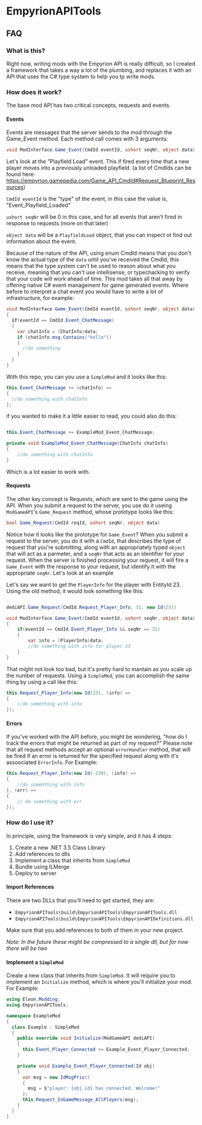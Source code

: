 # EmpyrionAPITools

## FAQ

### What is this?

Right now, writing mods with the Empyrion API is really difficult, so I created a framework that takes a way a lot of the plumbing, and replaces it with an API that uses the C# type system to help you tp write mods.

### How does it work?

The base mod API has two critical concepts, requests and events.  

#### Events

Events are messages that the server sends to the mod through the Game_Event method.  Each method call comes with 3 arguments:
```csharp
void ModInterface.Game_Event(CmdId eventId, ushort seqNr, object data)
```

Let's look at the "Playfield Load" event.  This if fired every time that a new player moves into a previously unloaded playfield.
(a list of CmdIds can be found here: https://empyrion.gamepedia.com/Game_API_CmdId#Request_Blueprint_Resources)

```CmdId eventId``` is the "type" of the event, in this case the value is, "Event_Playfield_Loaded"

```ushort seqNr``` will be 0 in this case, and for all events that aren't fired in response to requests (more on that later)

```object data``` will be a ```PlayfieldLoad``` object, that you can inspect ot find out information about the event.

Because of the nature of the API, using enum CmdId means that you don't know the actual type of the `data` until you've received the CmdId, this means that the type system can't be used to reason about what you receive, meaning that you can't use intellisense, or typechacking to verify that your code will work ahead of time.  This mod takes all that away by offering native C# event management for game generated events.  Where before to interpret a chat event you would have to write a lot of infrastructure, for example:

```csharp
void ModInterface.Game_Event(CmdId eventId, ushort seqNr, object data)
{
  if(eventId == CmdId.Event_ChatMessage)
  {
    var chatInfo = (ChatInfo)data;
    if (chatInfo.msg.Contains("hello"))
    {
      //do something
    }
  }
}
```

With this repo, you can you use a ```SimpleMod``` and it looks like this:

```csharp
this.Event_ChatMessage += (chatInfo) =>
{
  //do something with chatInfo
};
```

if you wanted to make it a little easier to read, you could also do this:

```csharp

this.Event_ChatMessage += ExampleMod_Event_ChatMessage;

private void ExampleMod_Event_ChatMessage(ChatInfo chatInfo)
{
    //do something with chatInfo
}
```

Which is a lot easier to work with.

#### Requests

The other key concept is Requests, which are sent to the game using the API.  When you submit a request to the server, you use do it useing ```ModGameAPI```'s ```Game_Request``` method, whose prototype looks like this:
```csharp
bool Game_Request(CmdId reqId, ushort seqNr, object data)
```

Notice how it looks like the prototype for ```Game_Event```?  When you submit a request to the server, you do it with a ```CmdId```, that describes the type of request that you're submitting, along with an appropriately typed ```object``` that will act as a parmeter, and a ```seqNr``` that acts as an identifier for your request.  When the server is finished processing your request, it will fire a ```Game_Event``` with the response to your request, but identify it with the appropriate ```seqNr```.  Let's look at an example

Let's say we want to get the ```PlayerInfo``` for the player with EntityId 23.  Using the old method, it would look something like this:

```csharp

dediAPI.Game_Request(CmdId.Request_Player_Info, 31, new Id(23))

void ModInterface.Game_Event(CmdId eventId, ushort seqNr, object data)
{
	if(eventId == CmdId.Event_Player_Info && seqNr == 31)
	{
		var info = (PlayerInfo)data;
		//do something with info for player 23
	}
}

```

That might not look too bad, but it's pretty hard to mantain as you scale up the number of requests.  Using a `SimpleMod`, you can accomplish the same thing by using a call like this:

```csharp
this.Request_Player_Info(new Id(23), (info) =>
{
	//do something with info
});
```

#### Errors

If you've worked with the API before, you might be wondering, "how do I track the errors that might be returned as part of my request?"  Please note that all request methods accept an optional `errorHandler` method, that will be fired if an error is returned for the specified request along with it's assoociated ```ErrorInfo```.  For Example:

```csharp
this.Request_Player_Info(new Id(-230), (info) =>
{
	//do somehthing with info
}, (err) =>
{
	// do something with err
});
```

### How do I use it?

In principle, using the framework is very simple, and it has 4 steps:

1. Create a new .NET 3.5 Class Library
2. Add references to dlls
3. Implement a class that inherits from `SimpleMod`
4. Bundle using ILMerge
5. Deploy to server

#### Import References

There are two DLLs that you'll need to get started, they are:

* `EmpyrionAPITools\build\EmpyrionAPITools\EmpyrionAPITools.dll`
* `EmpyrionAPITools\build\EmpyrionAPITools\EmpyrionAPIDefinitions.dll`

Make sure that you add references to both of them in your new project.

*Note: In the future these might be compressed to a single dll, but for now there will be two*

#### Implement a `SimpleMod`

Create a new class that inherits from ```SimpleMod```.  It will require you to implement an `Initialize` method, which is where you'll initialize your mod.  For Example:

```csharp
using Eleon.Modding;
using EmpyrionAPITools;

namespace ExampleMod
{
  class Example : SimpleMod
  {
    public override void Initialize(ModGameAPI dediAPI)
    {
      this.Event_Player_Connected += Example_Event_Player_Connected;
    }

    private void Example_Event_Player_Connected(Id obj)
    {
      var msg = new IdMsgPrio()
      {
        msg = $"player: {obj.id} has connected. Welcome!"
      };
      this.Request_InGameMessage_AllPlayers(msg);
    }
  }
}
```
